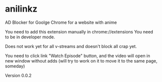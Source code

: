 # anilinkz
AD Blocker for Goolge Chrome for a website with anime 

You need to add this extension manually in chrome://extensions
You need to be in developer mode.

Does not work yet for all v-streams and doesn't block all crap yet.

You need to click link "Watch Episode" button, and the video will open in new window without adds (will try to work on it to move it to the same page, someday)

Version 0.0.2